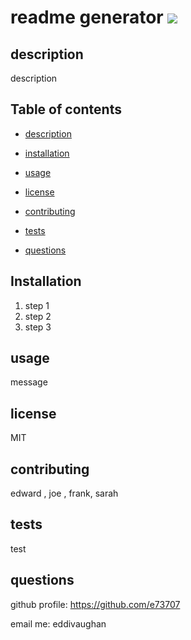# readme generator  <img src = 'https://img.shields.io/badge/license-MIT-red'/> 
 
    
## description

    
description

    
## Table of contents

    
* [description](#description)

    
* [installation](#installation)

    
* [usage](#usage)

    
* [license](#license)

    
* [contributing](#contributing)

    
* [tests](#tests)

    
* [questions](#questions)

    
## Installation

    
1) step 1
2) step 2
3) step 3

    
## usage

    
message 

    
## license

    
MIT

    
## contributing

    
edward , joe , frank, sarah

    
## tests

    
test 

    
## questions

    
github profile: https://github.com/e73707

    
email me: eddivaughan